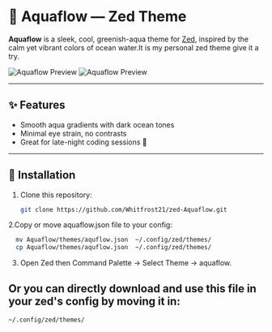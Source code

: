 # 🌊 Aquaflow — Zed Theme

**Aquaflow** is a sleek, cool, greenish-aqua theme for [Zed](https://zed.dev), inspired by the calm yet vibrant colors of ocean water.It is my personal zed theme give it a try.

![Aquaflow Preview](https://github.com/Whitfrost21/zed-Aquaflow/Screenshots/myzedtheme.png)
![Aquaflow Preview](https://github.com/Whitfrost21/zed-Aquaflow/Screenshots/aquaflow.png)

---

## ✨ Features

- Smooth aqua gradients with dark ocean tones
- Minimal eye strain, no contrasts
- Great for late-night coding sessions 🌙

---

## 🧩 Installation

1. Clone this repository:
   ```bash
   git clone https://github.com/Whitfrost21/zed-Aquaflow.git
   ```

2.Copy or move aquaflow.json file to your config:

```bash
  mv Aquaflow/themes/aquflow.json  ~/.config/zed/themes/
  cp Aquaflow/themes/aquflow.json  ~/.config/zed/themes/
```

3. Open Zed then Command Palette -> Select Theme -> aquaflow.

## Or you can directly download and use this file in your zed's config by moving it in:

```bash
~/.config/zed/themes/
```
